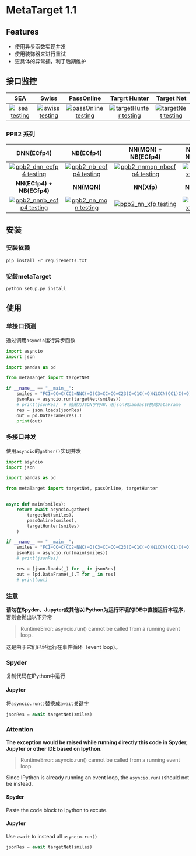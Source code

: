 # MetaTarget 1.1

## Features

- 使用异步函数实现并发
- 使用装饰器来进行重试
- 更具体的异常捕，利于后期维护

## 接口监控

|                             SEA                              |                            Swiss                             |                          PassOnline                          |                        Targrt Hunter                         |                          Target Net                          |
| :----------------------------------------------------------: | :----------------------------------------------------------: | :----------------------------------------------------------: | :----------------------------------------------------------: | :----------------------------------------------------------: |
| [![sea testing](https://github.com/kotori-y/metaTarget/actions/workflows/test_sea.yml/badge.svg)](https://github.com/kotori-y/metaTarget/actions/workflows/test_sea.yml) | [![swiss testing](https://github.com/kotori-y/metaTarget/actions/workflows/test_swiss.yml/badge.svg)](https://github.com/kotori-y/metaTarget/actions/workflows/test_swiss.yml) | [![passOnline testing](https://github.com/kotori-y/metaTarget/actions/workflows/test_passOnline.yml/badge.svg)](https://github.com/kotori-y/metaTarget/actions/workflows/test_passOnline.yml) | [![targetHunter testing](https://github.com/kotori-y/metaTarget/actions/workflows/test_targetHunter.yml/badge.svg)](https://github.com/kotori-y/metaTarget/actions/workflows/test_targetHunter.yml) | [![targetNet testing](https://github.com/kotori-y/metaTarget/actions/workflows/test_targetNet.yml/badge.svg)](https://github.com/kotori-y/metaTarget/actions/workflows/test_targetNet.yml) |

### PPB2 系列

|                          DNN(ECfp4)                          |                          NB(ECfp4)                           |                     NN(MQN) + NB(ECfp4)                      |                     NN(Xfp) + NB(ECfp4)                      |
| :----------------------------------------------------------: | :----------------------------------------------------------: | :----------------------------------------------------------: | :----------------------------------------------------------: |
| [![ppb2_dnn_ecfp4 testing](https://github.com/kotori-y/metaTarget/actions/workflows/test_ppb2_dnn_ecfp4.yml/badge.svg)](https://github.com/kotori-y/metaTarget/actions/workflows/test_ppb2_dnn_ecfp4.yml) | [![ppb2_nb_ecfp4 testing](https://github.com/kotori-y/metaTarget/actions/workflows/test_ppb2_nb_ecfp4.yml/badge.svg)](https://github.com/kotori-y/metaTarget/actions/workflows/test_ppb2_nb_ecfp4.yml) | [![ppb2_nnmqn_nbecfp4 testing](https://github.com/kotori-y/metaTarget/actions/workflows/test_ppb2_nnmqn_nbecfp4.yml/badge.svg)](https://github.com/kotori-y/metaTarget/actions/workflows/test_ppb2_nnmqn_nbecfp4.yml) | [![ppb2_nn_xfp testing](https://github.com/kotori-y/metaTarget/actions/workflows/test_ppb2_nn_xfp.yml/badge.svg)](https://github.com/kotori-y/metaTarget/actions/workflows/test_ppb2_nn_xfp.yml) |
|                  **NN(ECfp4) + NB(ECfp4)**                   |                         **NN(MQN)**                          |                         **NN(Xfp)**                          |                        **NN(ECfp4)**                         |
| [![ppb2_nnnb_ecfp4 testing](https://github.com/kotori-y/metaTarget/actions/workflows/test_ppb2_nnnb_ecfp4.yml/badge.svg)](https://github.com/kotori-y/metaTarget/actions/workflows/test_ppb2_nnnb_ecfp4.yml) | [![ppb2_nn_mqn testing](https://github.com/kotori-y/metaTarget/actions/workflows/test_ppb2_nn_mqn.yml/badge.svg)](https://github.com/kotori-y/metaTarget/actions/workflows/test_ppb2_nn_mqn.yml) | [![ppb2_nn_xfp testing](https://github.com/kotori-y/metaTarget/actions/workflows/test_ppb2_nn_xfp.yml/badge.svg)](https://github.com/kotori-y/metaTarget/actions/workflows/test_ppb2_nn_xfp.yml) | [![ppb2_nn_xfp testing](https://github.com/kotori-y/metaTarget/actions/workflows/test_ppb2_nn_xfp.yml/badge.svg)](https://github.com/kotori-y/metaTarget/actions/workflows/test_ppb2_nn_xfp.yml) |



## 安装

### 安装依赖

```shell
pip install -r requirements.txt
```

### 安装metaTarget

```shell
python setup.py install
```

## 使用

### 单接口预测

通过调用<code>asyncio</code>运行异步函数

```python
import asyncio
import json

import pandas as pd

from metaTarget import targetNet

if __name__ == "__main__":
    smiles = "FC1=CC=C(CC2=NNC(=O)C3=CC=CC=C23)C=C1C(=O)N1CCN(CC1)C(=O)C1CC1"
    jsonRes = asyncio.run(targetNet(smiles))
    # print(jsonRes)  # 结果为JSON字符串，用json和pandas转换成DataFrame
    res = json.loads(jsonRes)
    out = pd.DataFrame(res).T
    print(out)
```

### 多接口并发

使用<code>asyncio</code>的<code>gather()</code>实现并发

```python
import asyncio
import json

import pandas as pd

from metaTarget import targetNet, passOnline, targetHunter


async def main(smiles):
    return await asyncio.gather(
        targetNet(smiles),
        passOnline(smiles),
        targetHunter(smiles)
    )

if __name__ == "__main__":
    smiles = "FC1=CC=C(CC2=NNC(=O)C3=CC=CC=C23)C=C1C(=O)N1CCN(CC1)C(=O)C1CC1"
    jsonRes = asyncio.run(main(smiles))
    # print(jsonRes)

    res = [json.loads(_) for _ in jsonRes]
    out = [pd.DataFrame(_).T for _ in res]
    # print(out)
```

### 注意

**请勿在Spyder、Jupyter或其他以IPython为运行环境的IDE中直接运行本程序**，否则会抛出以下异常

> RuntimeError: asyncio.run() cannot be called from a running event loop.

这是由于它们已经运行在事件循环（event loop）。

### Spyder

复制代码在IPython中运行

#### Jupyter

将<code>asyncio.run()</code>替换成<code>await</code>关键字

```python
jsonRes = await targetNet(smiles)
```

### Attention

**The exception would be raised while running directly this code in Spyder, Jupyter or other IDE based on  Ipython**.

> RuntimeError: asyncio.run() cannot be called from a running event loop.

Since IPython is already running an event loop, the <code>asyncio.run()</code>should not be instead.

#### Spyder

Paste the code block to Ipython to excute.

#### Jupyter

Use <code>await</code> to instead all <code>asyncio.run()</code>

```python
jsonRes = await targetNet(smiles)
```
